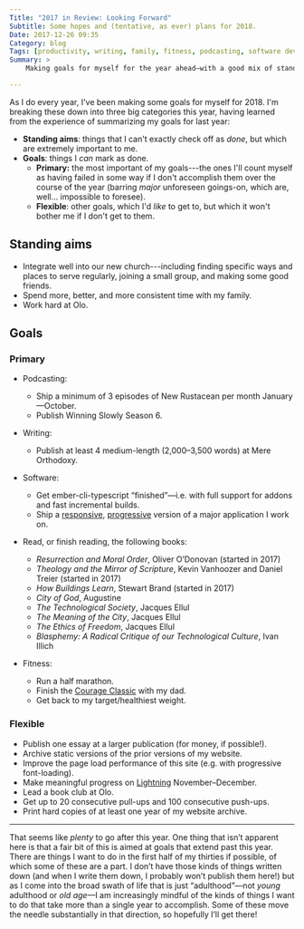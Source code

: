 ```yaml
---
Title: "2017 in Review: Looking Forward"
Subtitle: Some hopes and (tentative, as ever) plans for 2018.
Date: 2017-12-26 09:35
Category: blog
Tags: [productivity, writing, family, fitness, podcasting, software development, 2017-review]
Summary: >
    Making goals for myself for the year ahead—with a good mix of standing aims, primary goals, and flexible goals; and appropriate priority given to each of those.

---
```


As I do every year, I've been making some goals for myself for 2018. I'm breaking these down into three big categories this year, having learned from the experience of summarizing my goals for last year: 

- **Standing aims**: things that I can't exactly check off as *done*, but which are extremely important to me.
- **Goals**: things I *can* mark as done.
    * **Primary:** the most important of my goals---the ones I'll count myself as having failed in some way if I don't accomplish them over the course of the year (barring *major* unforeseen goings-on, which are, well… impossible to foresee).
    * **Flexible**: other goals, which I'd *like* to get to, but which it won't bother me if I don't get to them.

## Standing aims

- Integrate well into our new church---including finding specific ways and places to serve regularly, joining a small group, and making some good friends.
- Spend more, better, and more consistent time with my family.
- Work hard at Olo.

## Goals

### Primary

- Podcasting:
    * Ship a minimum of 3 episodes of New Rustacean per month January—October.
    * Publish Winning Slowly Season 6.

- Writing:
    * Publish at least 4 medium-length (2,000–3,500 words) at Mere Orthodoxy.

- Software:
    * Get ember-cli-typescript “finished”—i.e. with full support for addons and fast incremental builds.
    * Ship a [responsive]( https://alistapart.com/article/responsive-web-design), [progressive](https://developer.mozilla.org/en-US/Apps/Progressive) version of a major application I work on. 

- Read, or finish reading, the following books:
    * _Resurrection and Moral Order_, Oliver O’Donovan (started in 2017)
    * _Theology and the Mirror of Scripture_, Kevin Vanhoozer and Daniel Treier  (started in 2017)
    * _How Buildings Learn_, Stewart Brand  (started in 2017)
    * _City of God_, Augustine
    * _The Technological Society_, Jacques Ellul
    * _The Meaning of the City_, Jacques Ellul
    * _The Ethics of Freedom_, Jacques Ellul
    * _Blasphemy: A Radical Critique of our Technological Culture_, Ivan Illich

- Fitness:
    * Run a half marathon.
    * Finish the [Courage Classic](http://www.childrenscoloradofoundation.org/courage-classic/) with my dad.
    * Get back to my target/healthiest weight.

### Flexible

- Publish one essay at a larger publication (for money, if possible!).
- Archive static versions of the prior versions of my website.
- Improve the page load performance of this site (e.g. with progressive font-loading).
- Make meaningful progress on [Lightning](https://github.com/chriskrycho/lightning-rs) November–December.
- Lead a book club at Olo.
- Get up to 20 consecutive pull-ups and 100 consecutive push-ups.
- Print hard copies of at least one year of my website archive.

---

That seems like *plenty* to go after this year. One thing that isn’t apparent here is that a fair bit of this is aimed at goals that extend past this year. There are things I want to do in the first half of my thirties if possible, of which some of these are a part. I don’t have those kinds of things written down (and when I write them down, I probably won’t publish them here!) but as I come into the broad swath of life that is just “adulthood”—not *young* adulthood or *old age*—I am increasingly mindful of the kinds of things I want to do that take more than a single year to accomplish. Some of these move the needle substantially in that direction, so hopefully I’ll get there!

